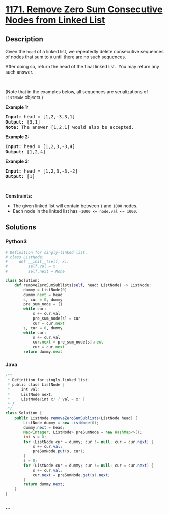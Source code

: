# [1171. Remove Zero Sum Consecutive Nodes from Linked List](https://leetcode.com/problems/remove-zero-sum-consecutive-nodes-from-linked-list)



## Description

<p>Given the <code>head</code> of a linked list, we repeatedly delete consecutive sequences of nodes that sum to <code>0</code> until there are no such sequences.</p>

<p>After doing so, return the head of the final linked list.&nbsp; You may return any such answer.</p>

<p>&nbsp;</p>
<p>(Note that in the examples below, all sequences are serializations of <code>ListNode</code> objects.)</p>

<p><strong>Example 1:</strong></p>

<pre>
<strong>Input:</strong> head = [1,2,-3,3,1]
<strong>Output:</strong> [3,1]
<strong>Note:</strong> The answer [1,2,1] would also be accepted.
</pre>

<p><strong>Example 2:</strong></p>

<pre>
<strong>Input:</strong> head = [1,2,3,-3,4]
<strong>Output:</strong> [1,2,4]
</pre>

<p><strong>Example 3:</strong></p>

<pre>
<strong>Input:</strong> head = [1,2,3,-3,-2]
<strong>Output:</strong> [1]
</pre>

<p>&nbsp;</p>
<p><strong>Constraints:</strong></p>

<ul>
	<li>The given linked list will contain between <code>1</code> and <code>1000</code> nodes.</li>
	<li>Each node in the linked list has <code>-1000 &lt;= node.val &lt;= 1000</code>.</li>
</ul>

## Solutions

<!-- tabs:start -->

### **Python3**

```python
# Definition for singly-linked list.
# class ListNode:
#     def __init__(self, x):
#         self.val = x
#         self.next = None

class Solution:
    def removeZeroSumSublists(self, head: ListNode) -> ListNode:
        dummy = ListNode(0)
        dummy.next = head
        s, cur = 0, dummy
        pre_sum_node = {}
        while cur:
            s += cur.val
            pre_sum_node[s] = cur
            cur = cur.next
        s, cur = 0, dummy
        while cur:
            s += cur.val
            cur.next = pre_sum_node[s].next
            cur = cur.next
        return dummy.next
```

### **Java**

```java
/**
 * Definition for singly-linked list.
 * public class ListNode {
 *     int val;
 *     ListNode next;
 *     ListNode(int x) { val = x; }
 * }
 */
class Solution {
    public ListNode removeZeroSumSublists(ListNode head) {
        ListNode dummy = new ListNode(0);
        dummy.next = head;
        Map<Integer, ListNode> preSumNode = new HashMap<>();
        int s = 0;
        for (ListNode cur = dummy; cur != null; cur = cur.next) {
            s += cur.val;
            preSumNode.put(s, cur);
        }
        s = 0;
        for (ListNode cur = dummy; cur != null; cur = cur.next) {
            s += cur.val;
            cur.next = preSumNode.get(s).next;
        }
        return dummy.next;
    }
}
```

### **...**

```

```

<!-- tabs:end -->
